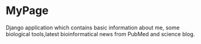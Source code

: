 # MyPage
Django application which contains basic information about me, some biological tools,latest bioinformatical news from PubMed and science blog.
